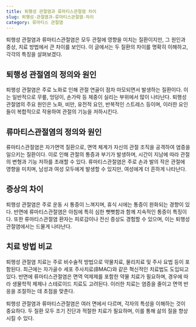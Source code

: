 ```yaml
---
title: 퇴행성 관절염과 류마티스관절염 차이
slug: 퇴행성-관절염과-류마티스관절염-차이
category: 류마티스 관절염
---
```


퇴행성 관절염과 류마티스관절염은 모두 관절에 영향을 미치는 질환이지만, 그 원인과 증상, 치료 방법에서 큰 차이를 보인다. 이 글에서는 두 질환의 차이를 명확히 이해하고, 각각의 특징을 살펴보겠다.

## 퇴행성 관절염의 정의와 원인

퇴행성 관절염은 주로 노화로 인해 관절 연골이 점차 마모되면서 발생하는 질환이다. 이는 일반적으로 무릎, 엉덩이, 손가락 등 체중이 실리는 부위에서 많이 나타난다. 퇴행성 관절염의 주요 원인은 노화, 비만, 유전적 요인, 반복적인 스트레스 등이며, 이러한 요인들이 복합적으로 작용하여 관절의 기능을 저하시킨다.

## 류마티스관절염의 정의와 원인

류마티스관절염은 자가면역 질환으로, 면역 체계가 자신의 관절 조직을 공격하여 염증을 일으키는 질환이다. 이로 인해 관절의 통증과 부기가 발생하며, 시간이 지남에 따라 관절의 변형과 기능 저하를 초래할 수 있다. 류마티스관절염은 주로 손과 발의 작은 관절에 영향을 미치며, 남성과 여성 모두에게 발생할 수 있지만, 여성에게 더 흔하게 나타난다.

## 증상의 차이

퇴행성 관절염은 주로 운동 시 통증이 느껴지며, 휴식 시에는 통증이 완화되는 경향이 있다. 반면에 류마티스관절염은 아침에 특히 심한 뻣뻣함과 함께 지속적인 통증이 특징이다. 또한 류마티스관절염 환자는 피로감이나 전신 증상도 경험할 수 있으며, 이는 퇴행성 관절염에서는 드물게 나타난다.

## 치료 방법 비교

퇴행성 관절염 치료는 주로 비수술적 방법으로 약물치료, 물리치료 및 주사 요법 등이 포함된다. 최근에는 자가골수 세포 주사치료(BMAC)와 같은 혁신적인 치료법도 도입되고 있다. 반면에 류마티스관절염은 면역 억제제를 포함한 약물 치료가 필요하며, 경우에 따라 생물학적 제제나 스테로이드 치료도 고려된다. 이러한 치료는 염증을 줄이고 면역 반응을 조절하는 데 초점을 맞춘다.

퇴행성 관절염과 류마티스관절염은 여러 면에서 다르며, 각자의 특성을 이해하는 것이 중요하다. 두 질환 모두 조기 진단과 적절한 치료가 필요하며, 이를 통해 삶의 질을 향상시킬 수 있다.